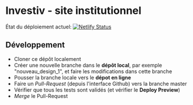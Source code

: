# Investiv - site institutionnel
État du déploiement actuel:
 [![Netlify Status](https://api.netlify.com/api/v1/badges/3d5433b9-ecfd-4687-84c0-a223582e082e/deploy-status)](https://app.netlify.com/sites/flamboyant-jepsen-07a122/deploys)

## Développement
- Cloner ce dépôt localement
- Créer une nouvelle branche dans le __dépôt local__, par exemple "nouveau_design_1", et faire les modifications dans cette branche
- Pousser la branche  locale vers le __dépot en ligne__
- Faire un _Pull-Request_ (depuis l'interface Github) vers la branche master
- Vérifier que tous les tests sont validés (et vérifier le __Deploy Preview__)
- *Merge* le Pull-Request